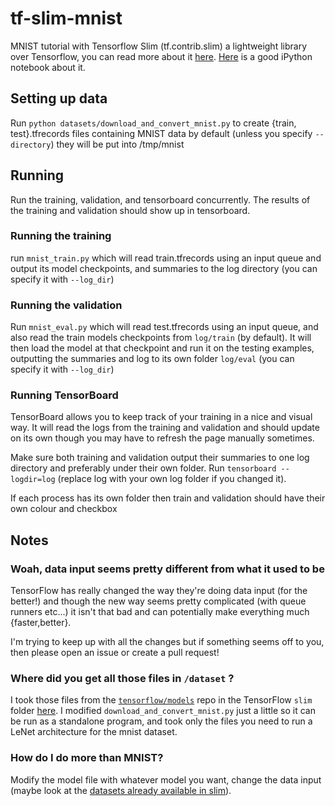 # tf-slim-mnist

MNIST tutorial with Tensorflow Slim (tf.contrib.slim) a lightweight library over Tensorflow, you can read more about it [here](https://github.com/tensorflow/tensorflow/tree/master/tensorflow/contrib/slim). 
[Here](https://github.com/tensorflow/models/blob/master/slim/slim_walkthrough.ipynb) is a good iPython notebook about it.

## Setting up data

Run `python datasets/download_and_convert_mnist.py` to create {train, test}.tfrecords files containing MNIST data
by default (unless you specify `--directory`) they will be put into /tmp/mnist

## Running

Run the training, validation, and tensorboard concurrently. The results of the training and validation should show up in tensorboard.

### Running the training

run `mnist_train.py` which will read train.tfrecords using an input queue and output its model checkpoints, and summaries to the log directory (you can specify it with `--log_dir`)

### Running the validation

Run `mnist_eval.py` which will read test.tfrecords using an input queue, and also read the train models checkpoints from `log/train` (by default). It will then load the model at that checkpoint and run it on the testing examples, outputting the summaries and log to its own folder `log/eval` (you can specify it with `--log_dir`)

### Running TensorBoard

TensorBoard allows you to keep track of your training in a nice and visual way. It will read the logs from the training and validation and should update on its own though you may have to refresh the page manually sometimes.

Make sure both training and validation output their summaries to one log directory and preferably under their own folder. Run `tensorboard --logdir=log` (replace log with your own log folder if you changed it).

If each process has its own folder then train and validation should have their own colour and checkbox

## Notes

### Woah, data input seems pretty different from what it used to be

TensorFlow has really changed the way they're doing data input (for the better!) and though the new way seems pretty complicated (with queue runners etc...) it isn't that bad and can potentially make everything much {faster,better}.

I'm trying to keep up with all the changes but if something seems off to you, then please open an issue or create a pull request!

### Where did you get all those files in `/dataset` ?

I took those files from the [`tensorflow/models`](https://github.com/tensorflow/models/) repo in the TensorFlow `slim` folder [here](https://github.com/tensorflow/models/tree/master/research/slim). I modified `download_and_convert_mnist.py` just a little so it can be run as a standalone program, and took only the files you need to run a LeNet architecture for the mnist dataset.

### How do I do more than MNIST?

Modify the model file with whatever model you want, change the data input (maybe look at the [datasets already available in slim](https://github.com/tensorflow/models/tree/master/research/slim/datasets)).

